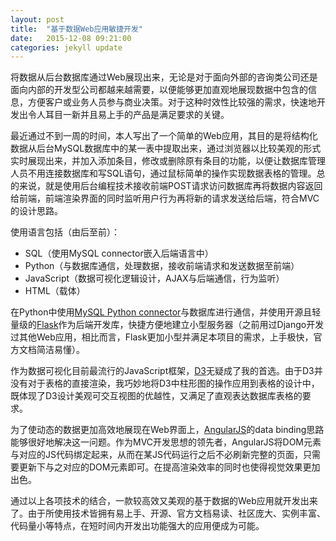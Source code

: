 ```yaml
---
layout: post
title:  "基于数据Web应用敏捷开发"
date:   2015-12-08 09:21:00
categories: jekyll update
---
```

将数据从后台数据库通过Web展现出来，无论是对于面向外部的咨询类公司还是面向内部的开发型公司都越来越需要，以便能够更加直观地展现数据中包含的信息，方便客户或业务人员参与商业决策。对于这种时效性比较强的需求，快速地开发出令人耳目一新并且易上手的产品是满足要求的关键。

最近通过不到一周的时间，本人写出了一个简单的Web应用，其目的是将结构化数据从后台MySQL数据库中的某一表中提取出来，通过浏览器以比较美观的形式实时展现出来，并加入添加条目，修改或删除原有条目的功能，以便让数据库管理人员不用连接数据库和写SQL语句，通过鼠标简单的操作实现数据表格的管理。总的来说，就是使用后台编程技术接收前端POST请求访问数据库再将数据内容返回给前端，前端渲染界面的同时监听用户行为再将新的请求发送给后端，符合MVC的设计思路。

使用语言包括（由后至前）：
* SQL（使用MySQL connector嵌入后端语言中）
* Python（与数据库通信，处理数据，接收前端请求和发送数据至前端）
* JavaScript（数据可视化逻辑设计，AJAX与后端通信，行为监听）
* HTML（载体）

在Python中使用[MySQL Python connector][pymysql]与数据库进行通信，并使用开源且轻量级的[Flask][flask]作为后端开发库，快捷方便地建立小型服务器（之前用过Django开发过其他Web应用，相比而言，Flask更加小型并满足本项目的需求，上手极快，官方文档简洁易懂）。

作为数据可视化目前最流行的JavaScript框架，[D3][d3]无疑成了我的首选。由于D3并没有对于表格的直接渲染，我巧妙地将D3中柱形图的操作应用到表格的设计中，既体现了D3设计美观可交互视图的优越性，又满足了直观表达数据库表格的要求。

为了使动态的数据更加高效地展现在Web界面上，[AngularJS][angular]的data binding思路能够很好地解决这一问题。作为MVC开发思想的领先者，AngularJS将DOM元素与对应的JS代码绑定起来，从而在某JS代码运行之后不必刷新完整的页面，只需要更新下与之对应的DOM元素即可。在提高渲染效率的同时也使得视觉效果更加出色。

通过以上各项技术的结合，一款较高效又美观的基于数据的Web应用就开发出来了。由于所使用技术皆拥有易上手、开源、官方文档易读、社区庞大、实例丰富、代码量小等特点，在短时间内开发出功能强大的应用便成为可能。

[pymysql]: http://dev.mysql.com/doc/connector-python/en/
[flask]: http://flask.pocoo.org/
[d3]: https://d3js.org/
[angular]: http://docs.angularjs.cn/api